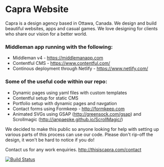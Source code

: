 # Capra Website

Capra is a design agency based in Ottawa, Canada. We design and build beautiful websites, apps and casual games. We love designing for clients who share our vision for a better world. 

### Middleman app running with the following:

* Middleman v4 - https://middlemanapp.com
* Contentful CMS - https://www.contentful.com/
* Continous deployment through Netlify - https://www.netlify.com/

### Some of the useful code within our repo:

* Dynamic pages using yaml files with custom templates
* Contentful setup for static CMS
* Portfolio setup with dynamic pages and navgation
* Contact forms using Formkeep - http://formkeep.com
* Animated SVGs using GSAP (http://greensock.com/gsap) and Scrollmagic (http://janpaepke.github.io/ScrollMagic/)

We decided to make this public so anyone looking for help with setting up various parts of this process can use our code. Please don't rip-off the design, it won't be hard to notice if you do!

Contact us for any work enquiries. http://thisiscapra.com/contact

[![Build Status](https://travis-ci.org/thisiscapra/thisiscapra.com.svg?branch=master)](https://travis-ci.org/thisiscapra/thisiscapra.com)